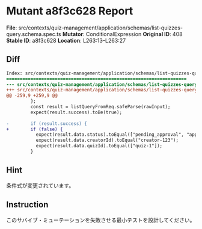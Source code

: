 # Mutant a8f3c628 Report

**File**: src/contexts/quiz-management/application/schemas/list-quizzes-query.schema.spec.ts
**Mutator**: ConditionalExpression
**Original ID**: 408
**Stable ID**: a8f3c628
**Location**: L263:13–L263:27

## Diff

```diff
Index: src/contexts/quiz-management/application/schemas/list-quizzes-query.schema.spec.ts
===================================================================
--- src/contexts/quiz-management/application/schemas/list-quizzes-query.schema.spec.ts	original
+++ src/contexts/quiz-management/application/schemas/list-quizzes-query.schema.spec.ts	mutated #408
@@ -259,9 +259,9 @@
         };
         const result = listQueryFromReq.safeParse(rawInput);
         expect(result.success).toBe(true);
 
-        if (result.success) {
+        if (false) {
           expect(result.data.status).toEqual(["pending_approval", "approved"]);
           expect(result.data.creatorId).toEqual("creator-123");
           expect(result.data.quizId).toEqual(["quiz-1"]);
         }
```

## Hint

条件式が変更されています。

## Instruction

このサバイブ・ミューテーションを失敗させる最小テストを設計してください。
